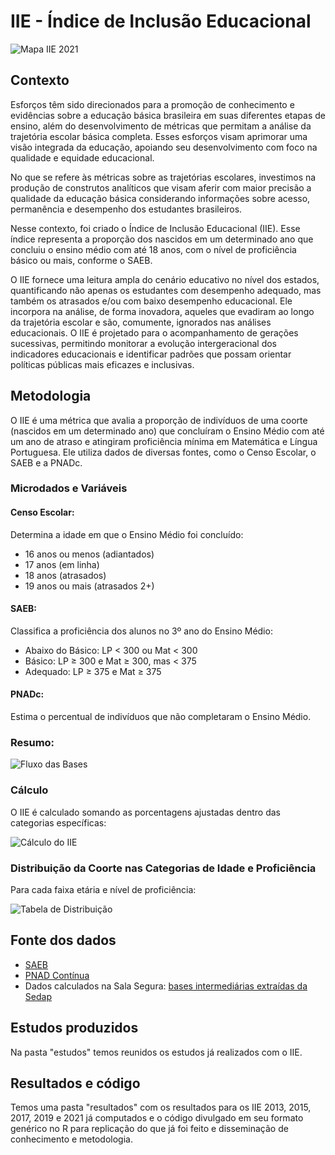 # IIE - Índice de Inclusão Educacional

![Mapa IIE 2021](imgs/mapa_iie_2021.png)

## Contexto

Esforços têm sido direcionados para a promoção de conhecimento e evidências sobre a educação básica brasileira em suas diferentes etapas de ensino, além do desenvolvimento de métricas que permitam a análise da trajetória escolar básica completa. Esses esforços visam aprimorar uma visão integrada da educação, apoiando seu desenvolvimento com foco na qualidade e equidade educacional.

No que se refere às métricas sobre as trajetórias escolares, investimos na produção de construtos analíticos que visam aferir com maior precisão a qualidade da educação básica considerando informações sobre acesso, permanência e desempenho dos estudantes brasileiros.

Nesse contexto, foi criado o Índice de Inclusão Educacional (IIE). Esse índice representa a proporção dos nascidos em um determinado ano que concluiu o ensino médio com até 18 anos, com o nível de proficiência básico ou mais, conforme o SAEB.

O IIE fornece uma leitura ampla do cenário educativo no nível dos estados, quantificando não apenas os estudantes com desempenho adequado, mas também os atrasados e/ou com baixo desempenho educacional. Ele incorpora na análise, de forma inovadora, aqueles que evadiram ao longo da trajetória escolar e são, comumente, ignorados nas análises educacionais. O IIE é projetado para o acompanhamento de gerações sucessivas, permitindo monitorar a evolução intergeracional dos indicadores educacionais e identificar padrões que possam orientar políticas públicas mais eficazes e inclusivas.

## Metodologia

O IIE é uma métrica que avalia a proporção de indivíduos de uma coorte (nascidos em um determinado ano) que concluíram o Ensino Médio com até um ano de atraso e atingiram proficiência mínima em Matemática e Língua Portuguesa. Ele utiliza dados de diversas fontes, como o Censo Escolar, o SAEB e a PNADc.

### Microdados e Variáveis

#### Censo Escolar:

Determina a idade em que o Ensino Médio foi concluído:
* 16 anos ou menos (adiantados)
* 17 anos (em linha)
* 18 anos (atrasados)
* 19 anos ou mais (atrasados 2+)

#### SAEB:

Classifica a proficiência dos alunos no 3º ano do Ensino Médio:
* Abaixo do Básico: LP < 300 ou Mat < 300
* Básico: LP ≥ 300 e Mat ≥ 300, mas < 375
* Adequado: LP ≥ 375 e Mat ≥ 375

#### PNADc:

Estima o percentual de indivíduos que não completaram o Ensino Médio.

### Resumo:

![Fluxo das Bases](imgs/fluxo_bases.png)


### Cálculo
O IIE é calculado somando as porcentagens ajustadas dentro das categorias específicas:

![Cálculo do IIE](imgs/calculo.png)

### Distribuição da Coorte nas Categorias de Idade e Proficiência
Para cada faixa etária e nível de proficiência:

![Tabela de Distribuição](imgs/tabela.png)


## Fonte dos dados
* [SAEB](https://www.gov.br/inep/pt-br/acesso-a-informacao/dados-abertos/microdados/saeb)
* [PNAD Contínua](https://www.ibge.gov.br/estatisticas/sociais/trabalho/17270-pnad-continua.html)
* Dados calculados na Sala Segura: [bases intermediárias extraídas da Sedap](./bases%20intermediárias%20extraídas%20da%20Sedap)

## Estudos produzidos

Na pasta "estudos" temos reunidos os estudos já realizados com o IIE.

## Resultados e código

Temos uma pasta "resultados" com os resultados para os IIE 2013, 2015, 2017, 2019 e 2021 já computados e o código divulgado em seu formato genérico no R para replicação do que já foi feito e disseminação de conhecimento e metodologia.




